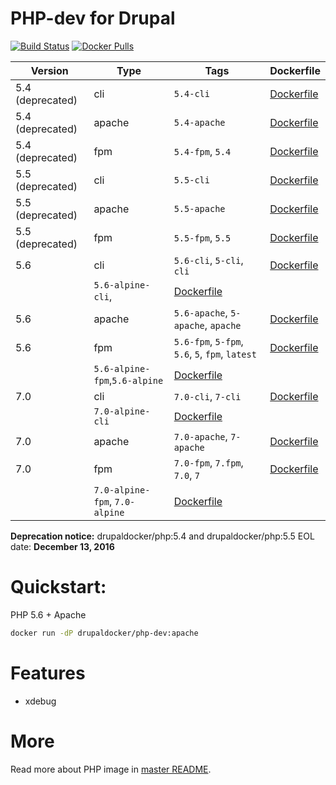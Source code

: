PHP-dev for Drupal
=====================
[![Build Status](https://travis-ci.org/drupal-docker/php.svg?branch=dev)](https://travis-ci.org/drupal-docker/php)
[![Docker Pulls](https://img.shields.io/docker/pulls/drupaldocker/php-dev.svg?maxAge=2592000)](https://hub.docker.com/r/drupaldocker/php-dev)

Version | Type | Tags | Dockerfile
--- | --- | --- | ---
5.4 (deprecated) | cli | `5.4-cli` | [Dockerfile](https://github.com/drupal-docker/php/blob/dev/5.4/Dockerfile)
5.4 (deprecated) | apache | `5.4-apache` | [Dockerfile](https://github.com/drupal-docker/php/blob/dev/5.4/apache/Dockerfile)
5.4 (deprecated) | fpm | `5.4-fpm`, `5.4` | [Dockerfile](https://github.com/drupal-docker/php/blob/dev/5.4/fpm/Dockerfile)
5.5 (deprecated) | cli | `5.5-cli` | [Dockerfile](https://github.com/drupal-docker/php/blob/dev/5.5/Dockerfile)
5.5 (deprecated) | apache | `5.5-apache` | [Dockerfile](https://github.com/drupal-docker/php/blob/dev/5.5/apache/Dockerfile)
5.5 (deprecated) | fpm | `5.5-fpm`, `5.5` | [Dockerfile](https://github.com/drupal-docker/php/blob/dev/5.5/fpm/Dockerfile)
5.6 | cli | `5.6-cli`, `5-cli`, `cli` | [Dockerfile](https://github.com/drupal-docker/php/blob/dev/5.6/Dockerfile)
 |  | `5.6-alpine-cli`, | [Dockerfile](https://github.com/drupal-docker/php/blob/dev/5.6-alpine/Dockerfile)
5.6 | apache | `5.6-apache`, `5-apache`, `apache` | [Dockerfile](https://github.com/drupal-docker/php/blob/dev/5.6/apache/Dockerfile)
5.6 | fpm | `5.6-fpm`, `5-fpm`, `5.6`, `5`, `fpm`, `latest` | [Dockerfile](https://github.com/drupal-docker/php/blob/dev/5.6/fpm/Dockerfile)
 |  | `5.6-alpine-fpm`,`5.6-alpine` | [Dockerfile](https://github.com/drupal-docker/php/blob/dev/5.6-alpine/fpm/Dockerfile)
7.0 | cli | `7.0-cli`, `7-cli` | [Dockerfile](https://github.com/drupal-docker/php/blob/dev/7.0/Dockerfile)
 |  | `7.0-alpine-cli`  | [Dockerfile](https://github.com/drupal-docker/php/blob/dev/7.0-alpine/Dockerfile)
7.0 | apache | `7.0-apache`, `7-apache` | [Dockerfile](https://github.com/drupal-docker/php/blob/dev/7.0/apache/Dockerfile)
7.0 | fpm | `7.0-fpm`, `7.fpm`, `7.0`, `7` | [Dockerfile](https://github.com/drupal-docker/php/blob/dev/7.0/fpm/Dockerfile)
 |  | `7.0-alpine-fpm`, `7.0-alpine` | [Dockerfile](https://github.com/drupal-docker/php/blob/dev/7.0-alpine/fpm/Dockerfile)

**Deprecation notice:** drupaldocker/php:5.4 and drupaldocker/php:5.5 EOL date: **December 13, 2016**

# Quickstart:

PHP 5.6 + Apache
```bash
docker run -dP drupaldocker/php-dev:apache
```

# Features

- xdebug

# More

Read more about PHP image in [master README](https://github.com/drupal-docker/php/blob/master/README.md).
